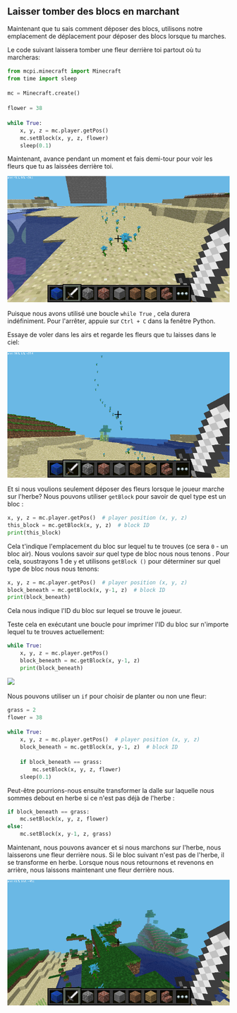 ## Laisser tomber des blocs en marchant

Maintenant que tu sais comment déposer des blocs, utilisons notre emplacement de déplacement pour déposer des blocs lorsque tu marches.

Le code suivant laissera tomber une fleur derrière toi partout où tu marcheras:

```python
from mcpi.minecraft import Minecraft
from time import sleep

mc = Minecraft.create()

flower = 38

while True:
    x, y, z = mc.player.getPos()
    mc.setBlock(x, y, z, flower)
    sleep(0.1)
```

Maintenant, avance pendant un moment et fais demi-tour pour voir les fleurs que tu as laissées derrière toi.

![](images/mcpi-flowers.png)

Puisque nous avons utilisé une boucle `while True` , cela durera indéfiniment. Pour l'arrêter, appuie sur `Ctrl + C` dans la fenêtre Python.

Essaye de voler dans les airs et regarde les fleurs que tu laisses dans le ciel:

![](images/mcpi-flowers-sky.png)

Et si nous voulions seulement déposer des fleurs lorsque le joueur marche sur l'herbe? Nous pouvons utiliser `getBlock` pour savoir de quel type est un bloc :

```python
x, y, z = mc.player.getPos()  # player position (x, y, z)
this_block = mc.getBlock(x, y, z)  # block ID
print(this_block)
```

Cela t'indique l'emplacement du bloc sur lequel tu te trouves (ce sera `0` - un bloc air). Nous voulons savoir *sur* quel type de bloc nous nous tenons . Pour cela, soustrayons 1 de `y` et utilisons `getBlock ()` pour déterminer sur quel type de bloc nous nous tenons:

```python
x, y, z = mc.player.getPos()  # player position (x, y, z)
block_beneath = mc.getBlock(x, y-1, z)  # block ID
print(block_beneath)
```

Cela nous indique l'ID du bloc sur lequel se trouve le joueur.

Teste cela en exécutant une boucle pour imprimer l'ID du bloc sur n'importe lequel tu te trouves actuellement:

```python
while True:
    x, y, z = mc.player.getPos()
    block_beneath = mc.getBlock(x, y-1, z)
    print(block_beneath)
```

![](images/blockbeneath.gif)

Nous pouvons utiliser un `if` pour choisir de planter ou non une fleur:

```python
grass = 2
flower = 38

while True:
    x, y, z = mc.player.getPos()  # player position (x, y, z)
    block_beneath = mc.getBlock(x, y-1, z)  # block ID

    if block_beneath == grass:
        mc.setBlock(x, y, z, flower)
    sleep(0.1)
```

Peut-être pourrions-nous ensuite transformer la dalle sur laquelle nous sommes debout en herbe si ce n'est pas déjà de l'herbe :

```python
if block_beneath == grass:
    mc.setBlock(x, y, z, flower)
else:
    mc.setBlock(x, y-1, z, grass)
```

Maintenant, nous pouvons avancer et si nous marchons sur l'herbe, nous laisserons une fleur derrière nous. Si le bloc suivant n'est pas de l'herbe, il se transforme en herbe. Lorsque nous nous retournons et revenons en arrière, nous laissons maintenant une fleur derrière nous.

![](images/mcpi-flowers-grass.png)